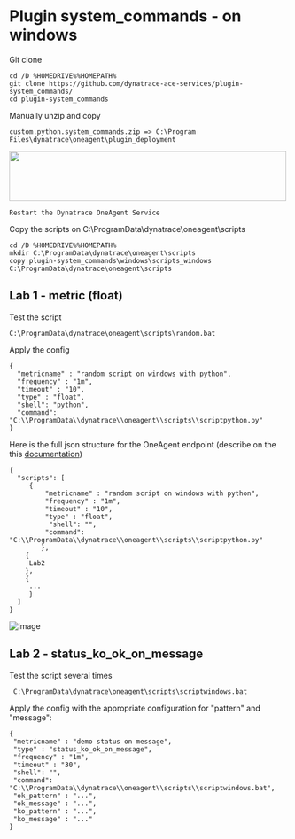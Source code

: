 # Plugin system_commands - on windows

Git clone

    cd /D %HOMEDRIVE%%HOMEPATH%
    git clone https://github.com/dynatrace-ace-services/plugin-system_commands/
    cd plugin-system_commands
   
Manually unzip and copy 
   
    custom.python.system_commands.zip => C:\Program Files\dynatrace\oneagent\plugin_deployment
<img src="https://user-images.githubusercontent.com/40337213/133121297-ebec3ca8-2d21-43a6-b4c8-c2543798b4a5.png" width="500" height="90">

    Restart the Dynatrace OneAgent Service

Copy the scripts on C:\ProgramData\dynatrace\oneagent\scripts

    cd /D %HOMEDRIVE%%HOMEPATH%
    mkdir C:\ProgramData\dynatrace\oneagent\scripts
    copy plugin-system_commands\windows\scripts_windows C:\ProgramData\dynatrace\oneagent\scripts

## Lab 1 - metric (float)
Test the script
  
    C:\ProgramData\dynatrace\oneagent\scripts\random.bat
    
Apply the config
  
    {
      "metricname" : "random script on windows with python",
      "frequency" : "1m",
      "timeout" : "10",
      "type" : "float",
      "shell": "python",
      "command": "C:\\ProgramData\\dynatrace\\oneagent\\scripts\\scriptpython.py"
    }
    
Here is the full json structure for the OneAgent endpoint (describe on the this [documentation](../Dynatrace-Plugin-system_commands.pdf)) 

	{
	  "scripts": [
		 {
     		 "metricname" : "random script on windows with python",
      		 "frequency" : "1m",
      		 "timeout" : "10",
      		 "type" : "float",
     		  "shell": "",
      		 "command": "C:\\ProgramData\\dynatrace\\oneagent\\scripts\\scriptpython.py"
    		},
		{
		 Lab2	
		},
		{
		 ...
		 }
	  ]
	}

![image](https://user-images.githubusercontent.com/40337213/133119969-9f27afa9-afd7-47be-8179-34c4356346cf.png) 


## Lab 2 - status_ko_ok_on_message

Test the script several times

     C:\ProgramData\dynatrace\oneagent\scripts\scriptwindows.bat
  
Apply the config with the appropriate configuration for "pattern" and "message": 

    {
     "metricname" : "demo status on message",
     "type" : "status_ko_ok_on_message",
     "frequency" : "1m",
     "timeout" : "30",
     "shell": "",
     "command": "C:\\ProgramData\\dynatrace\\oneagent\\scripts\\scriptwindows.bat",
     "ok_pattern" : "...",
     "ok_message" : "...",
     "ko_pattern" : "...",
     "ko_message" : "..."
    }


 
    

